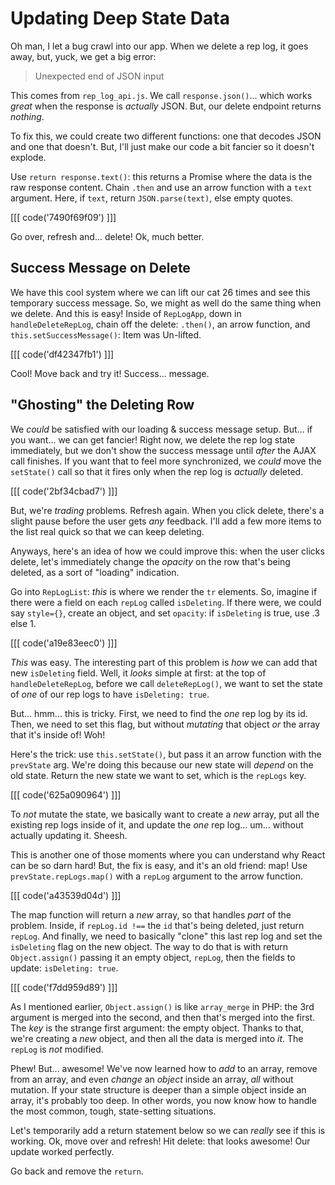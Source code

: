 # Updating Deep State Data

Oh man, I let a bug crawl into our app. When we delete a rep log, it goes away,
but, yuck, we get a big error:

> Unexpected end of JSON input

This comes from `rep_log_api.js`. We call `response.json()`... which works *great*
when the response is *actually* JSON. But, our delete endpoint returns *nothing*.

To fix this, we could create two different functions: one that decodes JSON and
one that doesn't. But, I'll just make our code a bit fancier so it doesn't explode.

Use `return response.text()`: this returns a Promise where the data is the raw response
content. Chain `.then` and use an arrow function with a `text` argument. Here,
if `text`, return `JSON.parse(text)`, else empty quotes.

[[[ code('7490f69f09') ]]]

Go over, refresh and... delete! Ok, much better.

## Success Message on Delete

We have this cool system where we can lift our cat 26 times and see this temporary
success message. So, we might as well do the same thing when we delete. And this
is easy! Inside of `RepLogApp`, down in `handleDeleteRepLog`, chain off the
delete: `.then()`, an arrow function, and `this.setSuccessMessage()`: Item was
Un-lifted.

[[[ code('df42347fb1') ]]]

Cool! Move back and try it! Success... message.

## "Ghosting" the Deleting Row

We *could* be satisfied with our loading & success message setup. But... if you
want... we can get fancier! Right now, we delete the rep log state immediately,
but we don't show the success message until *after* the AJAX call finishes. If you
want that to feel more synchronized, we *could* move the `setState()` call so that
it fires only when the rep log is *actually* deleted.

[[[ code('2bf34cbad7') ]]]

But, we're *trading* problems. Refresh again. When you click delete, there's a
slight pause before the user gets *any* feedback. I'll add a few more items to
the list real quick so that we can keep deleting.

Anyways, here's an idea of how we could improve this: when the user clicks delete,
let's immediately change the *opacity* on the row that's being deleted, as a sort
of "loading" indication.

Go into `RepLogList`: *this* is where we render the `tr` elements. So, imagine
if there were a field on each `repLog` called `isDeleting`. If there were, we
could say `style={}`, create an object, and set `opacity`: if `isDeleting` is
true, use .3 else 1.

[[[ code('a19e83eec0') ]]]

*This* was easy. The interesting part of this problem is *how* we can add that
new `isDeleting` field. Well, it *looks* simple at first: at the top of
`handleDeleteRepLog`, before we call `deleteRepLog()`, we want to set the state
of *one* of our rep logs to have `isDeleting: true`.

But... hmm... this is tricky. First, we need to find the *one* rep log by its id.
Then, we need to set this flag, but without *mutating* that object *or* the array
that it's inside of! Woh!

Here's the trick: use `this.setState()`, but pass it an arrow function with the
`prevState` arg. We're doing this because our new state will *depend* on the old
state. Return the new state we want to set, which is the `repLogs` key.

[[[ code('625a090964') ]]]

To *not* mutate the state, we basically want to create a *new* array, put all
the existing rep logs inside of it, and update the *one* rep log... um... without
actually updating it. Sheesh.

This is another one of those moments where you can understand why React can be so
darn hard! But, the fix is easy, and it's an old friend: map! Use
`prevState.repLogs.map()` with a `repLog` argument to the arrow function.

[[[ code('a43539d04d') ]]]

The map function will return a *new* array, so that handles *part* of the problem.
Inside, if `repLog.id !==` the `id` that's being deleted, just return `repLog`. And
finally, we need to basically "clone" this last rep log and set the `isDeleting`
flag on the new object. The way to do that is with return `Object.assign()` passing
it an empty object, `repLog`, then the fields to update: `isDeleting: true`.

[[[ code('f7dd959d89') ]]]

As I mentioned earlier, `Object.assign()` is like `array_merge` in PHP: the 3rd argument
is merged into the second, and then that's merged into the first. The *key* is the
strange first argument: the empty object. Thanks to that, we're creating a *new*
object, and then all the data is merged into *it*. The `repLog` is *not* modified.

Phew! But... awesome! We've now learned how to *add* to an array, remove from an
array, and even *change* an *object* inside an array, *all* without mutation.
If your state structure is deeper than a simple object inside an array, it's probably
too deep. In other words, you now know how to handle the most common, tough,
state-setting situations.

Let's temporarily add a return statement below so we can *really* see if this
is working. Ok, move over and refresh! Hit delete: that looks awesome! Our update
worked perfectly.

Go back and remove the `return`.
